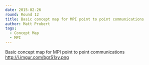 ```yaml
---
date: 2015-02-26
round: Round 12
title: Basic concept map for MPI point to point communications
author: Matt Probert
tags:
  - Concept Map
  - MPI
---
```

Basic concept map for MPI point to point communications
http://i.imgur.com/bgrS1xy.png
